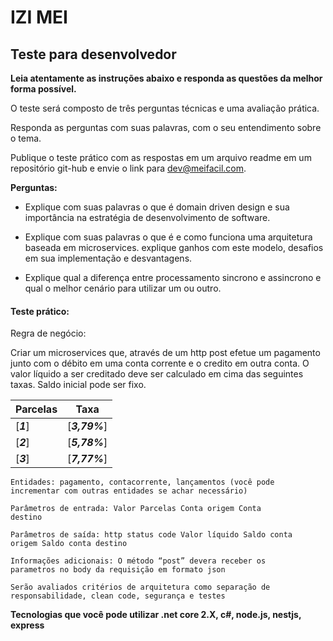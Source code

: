 # IZI MEI


                   
## Teste para desenvolvedor

**Leia atentamente as instruções abaixo e responda as questões da melhor forma possível.**

O teste será composto de três perguntas técnicas e uma avaliação prática.

Responda as perguntas com suas palavras, com o seu entendimento sobre o tema.

Publique o teste prático com as respostas em um arquivo readme em um repositório git-hub e envie o link para dev@meifacil.com.


**Perguntas:**

- Explique com suas palavras o que é domain driven design e sua importância na estratégia de desenvolvimento de software.

- Explique com suas palavras o que é e como funciona uma arquitetura baseada em microservices. explique ganhos com este modelo, desafios em sua implementação e desvantagens.

- Explique qual a diferença entre processamento sincrono e assincrono e qual o melhor cenário para utilizar um ou outro.


#### Teste prático:

Regra de negócio:

Criar um microservices que, através de um http post efetue um pagamento junto com o débito em uma conta corrente e o credito em outra conta. O valor líquido a ser creditado deve ser calculado em cima das seguintes taxas.
Saldo inicial pode ser fixo.

        
| **Parcelas**  | **Taxa**  |
|---|---|
| [**_1_**] |  [**_3,79%_**]  |
| [**_2_**] |  [**_5,78%_**]  |
| [**_3_**] |  [**_7,77%_**]  |
        
       

<code>Entidades: pagamento, contacorrente, lançamentos (você pode incrementar com outras entidades se achar necessário)</code>

<code>Parâmetros de entrada:
Valor
Parcelas
Conta origem
Conta destino</code>

<code>Parâmetros de saída: 
http status code
Valor líquido
Saldo conta origem
Saldo conta destino</code>

<code>Informações adicionais:
O método “post” devera receber os parametros no body da requisição em formato json</code>

<code>Serão avaliados critérios de arquitetura como separação de responsabilidade, clean code, segurança e testes</code>

**Tecnologias que você pode utilizar .net core 2.X, c#, node.js, nestjs, express**
